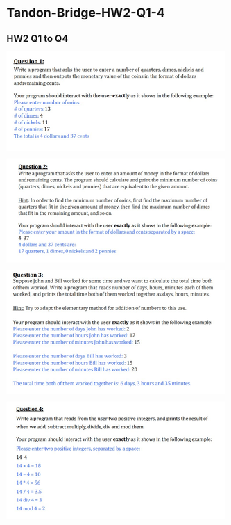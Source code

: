 # Tandon-Bridge-HW2-Q1-4
## HW2 Q1 to Q4

![Question1](./images/hw2_q1.jpg)

![Question2](./images/hw2_q2.jpg)

![Question3](./images/hw2_q3.jpg)

![Question4](./images/hw2_q4.jpg)

